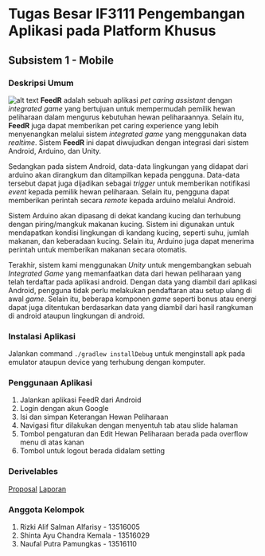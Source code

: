 # Tugas Besar IF3111 Pengembangan Aplikasi pada Platform Khusus
## Subsistem 1 - Mobile

### Deskripsi Umum
![alt text](https://drive.google.com/file/d/17zaatAl2jaf02CTToJ_0AJJAs9_a-iUp/view?usp=sharing)
**FeedR** adalah sebuah aplikasi *pet caring assistant* dengan *integrated game* yang bertujuan untuk mempermudah pemilik hewan peliharaan dalam mengurus kebutuhan hewan peliharaannya. Selain itu, **FeedR** juga dapat memberikan pet caring experience yang lebih menyenangkan melalui sistem *integrated game* yang menggunakan data *realtime*. Sistem **FeedR** ini dapat diwujudkan dengan integrasi dari sistem Android, Arduino, dan Unity.

Sedangkan pada sistem Android, data-data lingkungan yang didapat dari arduino akan dirangkum dan ditampilkan kepada pengguna. Data-data tersebut dapat juga dijadikan sebagai *trigger* untuk memberikan notifikasi *event* kepada pemilik hewan peliharaan. Selain itu, pengguna dapat memberikan perintah secara *remote* kepada arduino melalui Android.

Sistem Arduino akan dipasang di dekat kandang kucing dan terhubung dengan piring/mangkuk makanan kucing. Sistem ini digunakan untuk mendapatkan kondisi lingkungan di kandang kucing, seperti suhu, jumlah makanan, dan keberadaan kucing. Selain itu, Arduino juga dapat menerima perintah untuk memberikan makanan secara otomatis.

Terakhir, sistem kami menggunakan *Unity* untuk mengembangkan sebuah *Integrated Game* yang memanfaatkan data dari hewan peliharaan yang telah terdaftar pada aplikasi android. Dengan data yang diambil dari aplikasi Android, pengguna tidak perlu melakukan pendaftaran atau setup ulang di awal *game*. Selain itu, beberapa komponen *game* seperti bonus atau energi dapat juga ditentukan berdasarkan data yang  diambil dari hasil rangkuman di android ataupun lingkungan di android.

### Instalasi Aplikasi
Jalankan command `./gradlew installDebug` untuk menginstall apk pada emulator ataupun device yang terhubung dengan komputer.

### Penggunaan Aplikasi
1. Jalankan aplikasi FeedR dari Android
2. Login dengan akun Google
3. Isi dan simpan Keterangan Hewan Peliharaan
4. Navigasi fitur dilakukan dengan menyentuh tab atau slide halaman
5. Tombol pengaturan dan Edit Hewan Peliharaan berada pada overflow menu di atas kanan
6. Tombol untuk logout berada didalam setting

### Derivelables
[Proposal](google.com)
[Laporan](google.com) 

### Anggota Kelompok
1. Rizki Alif Salman Alfarisy - 13516005
2. Shinta Ayu Chandra Kemala - 13516029
3. Naufal Putra Pamungkas - 13516110